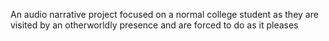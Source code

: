 An audio narrative project focused on a normal college student as they are visited by an otherworldly presence and are forced to do as it pleases

